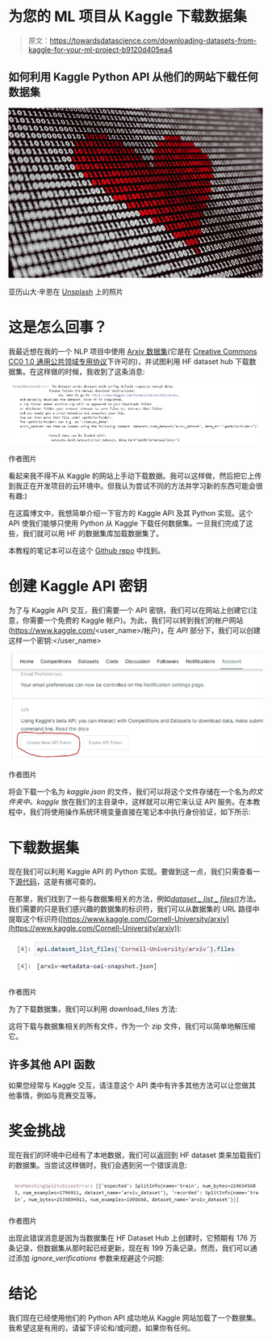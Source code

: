 # 为您的 ML 项目从 Kaggle 下载数据集

> 原文：<https://towardsdatascience.com/downloading-datasets-from-kaggle-for-your-ml-project-b9120d405ea4>

## 如何利用 Kaggle Python API 从他们的网站下载任何数据集

![](img/eeb1c088e8fd4681216fdeb4c22d78ae.png)

亚历山大·辛恩在 [Unsplash](https://unsplash.com?utm_source=medium&utm_medium=referral) 上的照片

# 这是怎么回事？

我最近想在我的一个 NLP 项目中使用 [Arxiv 数据集](https://huggingface.co/datasets/arxiv_dataset)(它是在 [Creative Commons CC0 1.0 通用公共领域专用协议](https://creativecommons.org/publicdomain/zero/1.0/)下许可的)，并试图利用 HF dataset hub 下载数据集。在这样做的时候，我收到了这条消息:

![](img/fb3e7d65455c841b720402aefc2ed463.png)

作者图片

看起来我不得不从 Kaggle 的网站上手动下载数据。我可以这样做，然后把它上传到我正在开发项目的云环境中。但我认为尝试不同的方法并学习新的东西可能会很有趣:)

在这篇博文中，我想简单介绍一下官方的 Kaggle API 及其 Python 实现。这个 API 使我们能够只使用 Python 从 Kaggle 下载任何数据集。一旦我们完成了这些，我们就可以用 HF 的数据集库加载数据集了。

本教程的笔记本可以在这个 [Github repo](https://github.com/marshmellow77/kaggle-api) 中找到。

# 创建 Kaggle API 密钥

为了与 Kaggle API 交互，我们需要一个 API 密钥，我们可以在网站上创建它(注意，你需要一个免费的 Kaggle 帐户)。为此，我们可以转到我们的帐户网站(https://www.kaggle.com/<user_name>/帐户)，在 *API* 部分下，我们可以创建这样一个密钥:</user_name>

![](img/1388d7fee874a50cc0d38543f7ac8be8.png)

作者图片

将会下载一个名为 *kaggle.json* 的文件，我们可以将这个文件存储在一个名为*的文件夹中。kaggle* 放在我们的主目录中，这样就可以用它来认证 API 服务。在本教程中，我们将使用操作系统环境变量直接在笔记本中执行身份验证，如下所示:

# 下载数据集

现在我们可以利用 Kaggle API 的 Python 实现。要做到这一点，我们只需查看一下[源代码](https://github.com/Kaggle/kaggle-api/blob/master/kaggle/api/kaggle_api_extended.py)，这是有据可查的。

在那里，我们找到了一些与数据集相关的方法，例如[*dataset _ list _ files()*](https://github.com/Kaggle/kaggle-api/blob/master/kaggle/api/kaggle_api_extended.py#L1068)方法。我们需要的只是我们感兴趣的数据集的标识符，我们可以从数据集的 URL 路径中提取这个标识符([https://www.kaggle.com/Cornell-University/arxiv](https://www.kaggle.com/Cornell-University/arxiv)):

![](img/fb6b60f9a754e498d5aa66dbb827eb12.png)

作者图片

为了下载数据集，我们可以利用 download_files 方法:

这将下载与数据集相关的所有文件，作为一个 zip 文件，我们可以简单地解压缩它。

## 许多其他 API 函数

如果您经常与 Kaggle 交互，请注意这个 API 类中有许多其他方法可以让您做其他事情，例如与竞赛交互等。

# 奖金挑战

现在我们的环境中已经有了本地数据，我们可以返回到 HF dataset 类来加载我们的数据集。当尝试这样做时，我们会遇到另一个错误消息:

![](img/4238d63af395e44450b90773ee987a15.png)

作者图片

出现此错误消息是因为当数据集在 HF Dataset Hub 上创建时，它预期有 176 万条记录，但数据集从那时起已经更新，现在有 199 万条记录。然而，我们可以通过添加 *ignore_verifications* 参数来规避这个问题:

# 结论

我们现在已经使用他们的 Python API 成功地从 Kaggle 网站加载了一个数据集。我希望这是有用的，请留下评论和/或问题，如果你有任何。